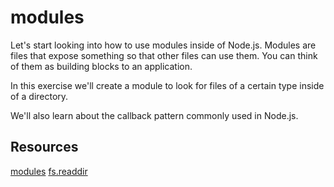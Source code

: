 # modules

Let's start looking into how to use modules inside of Node.js.
Modules are files that expose something so that other files can use them. You can think of them as building blocks to an application.

In this exercise we'll create a module to look for files of a certain type inside of a directory.

We'll also learn about the callback pattern commonly used in Node.js.

## Resources

[modules](https://nodejs.org/api/modules.html)
[fs.readdir](https://nodejs.org/api/fs.html#fs_fs_readdir_path_options_callback)